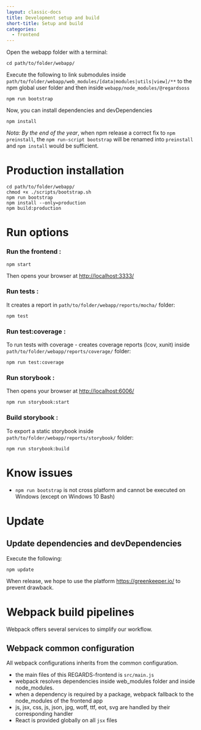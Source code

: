 ```yaml
---
layout: classic-docs
title: Development setup and build
short-title: Setup and build
categories:
  - frontend
---
```


Open the webapp folder with a terminal:

```
cd path/to/folder/webapp/
```

Execute the following to link submodules inside `path/to/folder/webapp/web_modules/[data|modules|utils|view]/**` to the npm global user folder and then inside `webapp/node_modules/@regardsoss`

```
npm run bootstrap
```

Now, you can install dependencies and devDependencies

```
npm install
```

_Nota: By the end of the year_, when npm release a correct fix to `npm preinstall`, the `npm run-script bootstrap` will be renamed into `preinstall` and `npm install` would be sufficient.

# Production installation

```
cd path/to/folder/webapp/
chmod +x ./scripts/bootstrap.sh
npm run bootstrap
npm install --only=production
npm build:production
```

# Run options

### Run the frontend :

```
npm start
```

Then opens your browser at [http://localhost:3333/](http://localhost:3333/)  

### Run tests :

It creates a report in `path/to/folder/webapp/reports/mocha/` folder:

```
npm test
```

### Run test:coverage :

To run tests with coverage - creates coverage reports (lcov, xunit) inside `path/to/folder/webapp/reports/coverage/` folder:

```
npm run test:coverage
```

### Run storybook :

Then opens your browser at <http://localhost:6006/>

```
npm run storybook:start
```
### Build storybook :

To export a static storybook inside `path/to/folder/webapp/reports/storybook/` folder:

```
npm run storybook:build
```

# Know issues

- `npm run bootstrap` is not cross platform and cannot be executed on Windows (except on Windows 10 Bash)

# Update

## Update dependencies and devDependencies

Execute the following:

```
npm update
```

When release, we hope to use the platform <https://greenkeeper.io/> to prevent drawback.

# Webpack build pipelines

Webpack offers several services to simplify our workflow.

## Webpack common configuration

All webpack configurations inherits from the common configuration.

- the main files of this REGARDS-frontend is `src/main.js`
- webpack resolves dependencies inside web_modules folder and inside node_modules.
- when a dependency is required by a package, webpack fallback to the node_modules of the frontend app
- js, jsx, css, js, json, jpg, woff, ttf, eot, svg are handled by their corresponding handler
- React is provided globally on all `jsx` files
